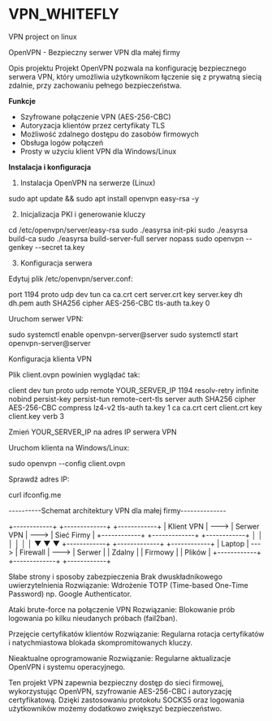 # VPN_WHITEFLY
VPN project on linux


 OpenVPN - Bezpieczny serwer VPN dla małej firmy

 Opis projektu
Projekt OpenVPN pozwala na konfigurację bezpiecznego serwera VPN, który umożliwia użytkownikom łączenie się z prywatną siecią zdalnie, przy zachowaniu pełnego bezpieczeństwa.

**Funkcje**
- Szyfrowane połączenie VPN (AES-256-CBC)
- Autoryzacja klientów przez certyfikaty TLS
- Możliwość zdalnego dostępu do zasobów firmowych
- Obsługa logów połączeń
- Prosty w użyciu klient VPN dla Windows/Linux



**Instalacja i konfiguracja**

1. Instalacja OpenVPN na serwerze (Linux)

sudo apt update && sudo apt install openvpn easy-rsa -y

2. Inicjalizacja PKI i generowanie kluczy

cd /etc/openvpn/server/easy-rsa
sudo ./easyrsa init-pki
sudo ./easyrsa build-ca
sudo ./easyrsa build-server-full server nopass
sudo openvpn --genkey --secret ta.key

3. Konfiguracja serwera

Edytuj plik /etc/openvpn/server.conf:

port 1194
proto udp
dev tun
ca ca.crt
cert server.crt
key server.key
dh dh.pem
auth SHA256
cipher AES-256-CBC
tls-auth ta.key 0

Uruchom serwer VPN:

sudo systemctl enable openvpn-server@server
sudo systemctl start openvpn-server@server


Konfiguracja klienta VPN

Plik client.ovpn powinien wyglądać tak:

client
dev tun
proto udp
remote YOUR_SERVER_IP 1194
resolv-retry infinite
nobind
persist-key
persist-tun
remote-cert-tls server
auth SHA256
cipher AES-256-CBC
compress lz4-v2
tls-auth ta.key 1
ca ca.crt
cert client.crt
key client.key
verb 3

Zmień YOUR_SERVER_IP na adres IP serwera VPN

Uruchom klienta na Windows/Linux:

sudo openvpn --config client.ovpn

Sprawdź adres IP:

curl ifconfig.me


----------Schemat architektury VPN dla małej firmy--------------


+------------+      +-------------+       +------------+
| Klient VPN | ---> | Serwer VPN  | --->  | Sieć Firmy |
+------------+      +-------------+       +------------+
       │                     │                      │
       │                     │                      │
       ▼                     ▼                      ▼
+------------+      +-------------+       +------------+
|  Laptop   | ---> | Firewall     | --->  |  Serwer    |
|  Zdalny   |      | Firmowy      |       |  Plików   |
+------------+      +-------------+       +------------+


Słabe strony i sposoby zabezpieczenia
Brak dwuskładnikowego uwierzytelnienia
Rozwiązanie: Wdrożenie TOTP (Time-based One-Time Password) np. Google Authenticator.

Ataki brute-force na połączenie VPN
Rozwiązanie: Blokowanie prób logowania po kilku nieudanych próbach (fail2ban).

Przejęcie certyfikatów klientów
Rozwiązanie: Regularna rotacja certyfikatów i natychmiastowa blokada skompromitowanych kluczy.

Nieaktualne oprogramowanie
Rozwiązanie: Regularne aktualizacje OpenVPN i systemu operacyjnego.


Ten projekt VPN zapewnia bezpieczny dostęp do sieci firmowej, wykorzystując OpenVPN, szyfrowanie AES-256-CBC i autoryzację certyfikatową. Dzięki zastosowaniu protokołu SOCKS5 oraz logowania użytkowników możemy dodatkowo zwiększyć bezpieczeństwo.
